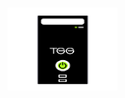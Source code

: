 
<h1 align="center">
  <a href="https://github.com/TGG-com"><img style="width: 200px; height: 150px;" src="/profile/logo/133835137.png" /></a>
</h1>

<br />



